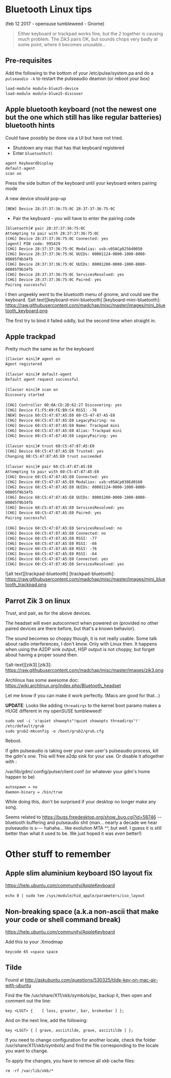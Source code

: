# Bluetooth Linux tips
(feb 12 2017 - opensuse tumbleweed - Gnome)

> Either keyboard or trackpad works fine, but the 2 together is causing much problem.
> The Zik3 pairs OK, but sounds chops very badly at some point, where it becomes unusable...

## Pre-requisites
Add the following to the bottom of your /etc/pulse/system.pa and do a `pulseaudio -k` to restart the pulseaudio deamon (or reboot your box)

```
load-module module-bluez5-device
load-module module-bluez5-discover
```

## Apple bluetooth keyboard (not the newest one but the one which still has like regular batteries) bluetooth hints

Could have possibly be done via a UI but have not tried.

* Shutdown any mac that has that keyboard registered
* Enter `bluetoothctl`

```
agent KeyboardDisplay
default-agent
scan on
```

Press the side button of the keyboard until your keyboard enters pairing mode

A new device should pop-up

`[NEW] Device 28:37:37:36:75:0C 28-37-37-36-75-0C`

* Pair the keyboard - you will have to enter the pairing code
```
[bluetooth]# pair 28:37:37:36:75:0C
Attempting to pair with 28:37:37:36:75:0C
[CHG] Device 28:37:37:36:75:0C Connected: yes
[agent] PIN code: 995429
[CHG] Device 28:37:37:36:75:0C Modalias: usb:v05ACp0256d0050
[CHG] Device 28:37:37:36:75:0C UUIDs: 00001124-0000-1000-8000-00805f9b34fb
[CHG] Device 28:37:37:36:75:0C UUIDs: 00001200-0000-1000-8000-00805f9b34fb
[CHG] Device 28:37:37:36:75:0C ServicesResolved: yes
[CHG] Device 28:37:37:36:75:0C Paired: yes
Pairing successful
```

I then ungeekly went to the bluetooth menu of gnome, and could see the keyboard.
![alt text][keyboard-mini-bluetooth]
[keyboard-mini-bluetooth]: https://raw.githubusercontent.com/madchap/misc/master/images/mini_bluetooth_keyboard.png

The first try to bind it failed oddly, but the second time when straight in.

## Apple trackpad
Pretty much the same as for the keyboard

```
[Clavier mini]# agent on
Agent registered

[Clavier mini]# default-agent
Default agent request successful

[Clavier mini]# scan on
Discovery started

[CHG] Controller 00:0A:CD:2D:62:27 Discovering: yes
[CHG] Device F1:F5:A9:FE:B9:C4 RSSI: -76
[NEW] Device 60:C5:47:87:A5:E0 60-C5-47-87-A5-E0
[CHG] Device 60:C5:47:87:A5:E0 LegacyPairing: no
[CHG] Device 60:C5:47:87:A5:E0 Name: Trackpad mini
[CHG] Device 60:C5:47:87:A5:E0 Alias: Trackpad mini
[CHG] Device 60:C5:47:87:A5:E0 LegacyPairing: yes

[Clavier mini]# trust 60:C5:47:87:A5:E0
[CHG] Device 60:C5:47:87:A5:E0 Trusted: yes
Changing 60:C5:47:87:A5:E0 trust succeeded

[Clavier mini]# pair 60:C5:47:87:A5:E0
Attempting to pair with 60:C5:47:87:A5:E0
[CHG] Device 60:C5:47:87:A5:E0 Connected: yes
[CHG] Device 60:C5:47:87:A5:E0 Modalias: usb:v05ACp030Ed0160
[CHG] Device 60:C5:47:87:A5:E0 UUIDs: 00001124-0000-1000-8000-00805f9b34fb
[CHG] Device 60:C5:47:87:A5:E0 UUIDs: 00001200-0000-1000-8000-00805f9b34fb
[CHG] Device 60:C5:47:87:A5:E0 ServicesResolved: yes
[CHG] Device 60:C5:47:87:A5:E0 Paired: yes
Pairing successful

[CHG] Device 60:C5:47:87:A5:E0 ServicesResolved: no
[CHG] Device 60:C5:47:87:A5:E0 Connected: no
[CHG] Device 60:C5:47:87:A5:E0 RSSI: -77
[CHG] Device 60:C5:47:87:A5:E0 RSSI: -66
[CHG] Device 60:C5:47:87:A5:E0 RSSI: -76
[CHG] Device 60:C5:47:87:A5:E0 RSSI: -64
[CHG] Device 60:C5:47:87:A5:E0 Connected: yes
[CHG] Device 60:C5:47:87:A5:E0 ServicesResolved: yes
```
![alt text][trackpad-bluetooth]
[trackpad-bluetooth]: https://raw.githubusercontent.com/madchap/misc/master/images/mini_bluetooth_trackpad.png

## Parrot Zik 3 on linux

Trust, and pair, as for the above devices.

The headset will even autoconnect when powered on (provided no other paired devices are there before, but that's a known behavior).

The sound becomes so choppy though, it is not really usable. Some talk about radio interferences, I don't know. Only with Linux then. It happens when using the A2DP sink output, HSP output is not choppy, but forget about having a proper sound then.

![alt-text][zik3]
[zik3]: https://raw.githubusercontent.com/madchap/misc/master/images/zik3.png

Archlinux has some awesome doc: https://wiki.archlinux.org/index.php/Bluetooth_headset

Let me know if you can make it work perfectly. (Macs are good for that...)

**UPDATE**: Looks like adding `threadirqs` to the kernel boot params makes a HUGE different in my openSUSE tumbleweed!
```
sudo sed -i 's!quiet showopts"!quiet showopts threadirqs"!' /etc/default/grub
sudo grub2-mkconfig -o /boot/grub2/grub.cfg
```
Reboot.

If gdm pulseaudio is taking over your own user's pulseaudio process, kill the gdm's one. This will free a2dp sink for your use. Or disable it altogether with :

/var/lib/gdm/.config/pulse/client.conf (or whatever your gdm's home happen to be)
```
autospawn = no
daemon-binary = /bin/true
```

While doing this, don't be surprised if your desktop no longer make any song.

Seems related to https://bugs.freedesktop.org/show_bug.cgi?id=58746 -- bluetooth buffering and pulseaudio shit (man... nearly a decade we hear pulseaudio is s---  hahaha... like evolution MTA ^^, but well. I guess it is still better than what it used to be. We just hoped it was _even_ better!)

# Other stuff to remember
## Apple slim aluminium keyboard ISO layout fix
https://help.ubuntu.com/community/AppleKeyboard

`echo 0 | sudo tee /sys/module/hid_apple/parameters/iso_layout`

## Non-breaking space (a.k.a non-ascii that make your code or shell command break)
https://help.ubuntu.com/community/AppleKeyboard

Add this to your .Xmodmap
```
keycode 65 =space space
```

## Tilde
Found at http://askubuntu.com/questions/530325/tilde-key-on-mac-air-with-ubuntu

Find the file /usr/share/X11/xkb/symbols/pc, backup it, then open and comment out the line:
```
key <LSGT> {    [ less, greater, bar, brokenbar ] };
```
And on the next line, add the following:
```
key <LSGT> { [ grave, asciitilde, grave, asciitilde ] };
```

If you need to change configuration for another locale, check the folder /usr/share/X11/xkb/symbols/ and find the file corresponding to the locale you want to change.

To apply the changes, you have to remove all xkb cache files:

```
rm -rf /var/lib/xkb/*
```

```
